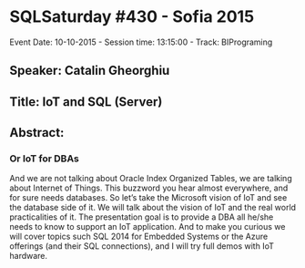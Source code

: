 # SQLSaturday #430 - Sofia 2015
Event Date: 10-10-2015 - Session time: 13:15:00 - Track: BIPrograming
## Speaker: Catalin Gheorghiu
## Title: IoT and SQL (Server)
## Abstract:
### Or IoT for DBAs
And we are not talking about Oracle Index Organized Tables, we are talking about Internet of Things. This buzzword you hear almost everywhere, and for sure needs databases. So let’s take the Microsoft vision of IoT and see the database side of it. We will talk about the vision of IoT and the real world practicalities of it. The presentation goal is to provide a DBA all he/she needs to know to support an IoT application.  And to make you curious we will cover topics such SQL 2014 for Embedded Systems or the Azure offerings (and their SQL connections), and I will try full demos with IoT hardware.

